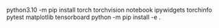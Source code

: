 python3.10 -m pip install torch torchvision notebook ipywidgets torchinfo pytest matplotlib tensorboard
python -m pip install -e .